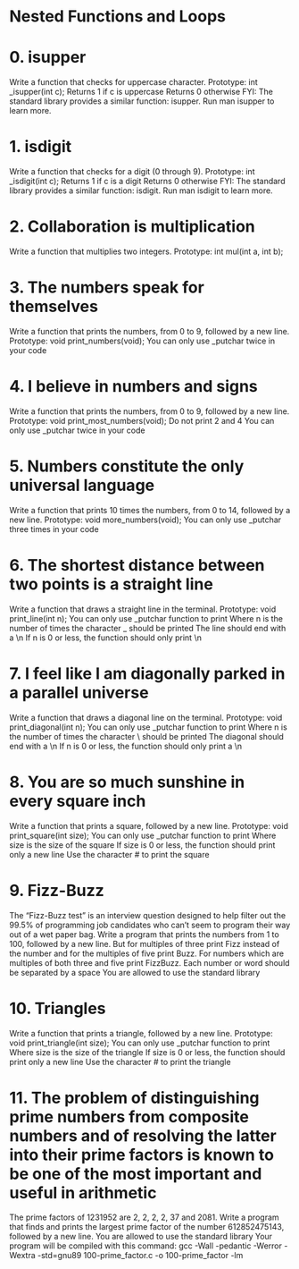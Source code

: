 # Nested Functions and Loops

# 0. isupper 
Write a function that checks for uppercase character.
    Prototype: int _isupper(int c);
    Returns 1 if c is uppercase
    Returns 0 otherwise
FYI: The standard library provides a similar function: isupper. Run man isupper to learn more.

# 1. isdigit 
Write a function that checks for a digit (0 through 9).
    Prototype: int _isdigit(int c);
    Returns 1 if c is a digit
    Returns 0 otherwise
FYI: The standard library provides a similar function: isdigit. Run man isdigit to learn more.

# 2. Collaboration is multiplication 
Write a function that multiplies two integers.
    Prototype: int mul(int a, int b);

# 3. The numbers speak for themselves 
Write a function that prints the numbers, from 0 to 9, followed by a new line.
    Prototype: void print_numbers(void);
    You can only use _putchar twice in your code

# 4. I believe in numbers and signs 
Write a function that prints the numbers, from 0 to 9, followed by a new line.
    Prototype: void print_most_numbers(void);
    Do not print 2 and 4
    You can only use _putchar twice in your code

# 5. Numbers constitute the only universal language 
Write a function that prints 10 times the numbers, from 0 to 14, followed by a new line.
    Prototype: void more_numbers(void);
    You can only use _putchar three times in your code

# 6. The shortest distance between two points is a straight line 
Write a function that draws a straight line in the terminal.
    Prototype: void print_line(int n);
    You can only use _putchar function to print
    Where n is the number of times the character _ should be printed
    The line should end with a \n
    If n is 0 or less, the function should only print \n

# 7. I feel like I am diagonally parked in a parallel universe 
Write a function that draws a diagonal line on the terminal.
    Prototype: void print_diagonal(int n);
    You can only use _putchar function to print
    Where n is the number of times the character \ should be printed
    The diagonal should end with a \n
    If n is 0 or less, the function should only print a \n

# 8. You are so much sunshine in every square inch 
Write a function that prints a square, followed by a new line.
    Prototype: void print_square(int size);
    You can only use _putchar function to print
    Where size is the size of the square
    If size is 0 or less, the function should print only a new line
    Use the character # to print the square

# 9. Fizz-Buzz 
The “Fizz-Buzz test” is an interview question designed to help filter out the 99.5% of programming job candidates who can’t seem to program their way out of a wet paper bag.
Write a program that prints the numbers from 1 to 100, followed by a new line. But for multiples of three print Fizz instead of the number and for the multiples of five print Buzz. For numbers which are multiples of both three and five print FizzBuzz.
    Each number or word should be separated by a space
    You are allowed to use the standard library

# 10. Triangles 
Write a function that prints a triangle, followed by a new line.
    Prototype: void print_triangle(int size);
    You can only use _putchar function to print
    Where size is the size of the triangle
    If size is 0 or less, the function should print only a new line
    Use the character # to print the triangle

# 11. The problem of distinguishing prime numbers from composite numbers and of resolving the latter into their prime factors is known to be one of the most important and useful in arithmetic 
The prime factors of 1231952 are 2, 2, 2, 2, 37 and 2081.
Write a program that finds and prints the largest prime factor of the number 612852475143, followed by a new line.
    You are allowed to use the standard library
    Your program will be compiled with this command: gcc -Wall -pedantic -Werror -Wextra -std=gnu89 100-prime_factor.c -o 100-prime_factor -lm
